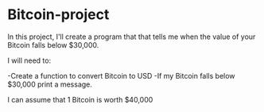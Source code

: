 # Bitcoin-project

In this project, I'll create a program that that tells
me when the value of your Bitcoin falls below $30,000.

I will need to:

-Create a function to convert Bitcoin to USD
-If my Bitcoin falls below $30,000 print a message.

I can assume that 1 Bitcoin is worth $40,000


